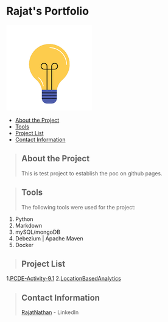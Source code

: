 # Rajat's Portfolio
![](hello.gif)

* [About the Project](#about_the_project)
* [Tools](#tools)
* [Project List](#project_pages)
* [Contact Information](#contact)


<a class="anchor" id="about_the_project"></a>
> ## About the Project
> This is test project to establish the poc on github pages.

<a class="anchor" id="tools"></a>
> ## Tools
> The following tools were used for the project:
1. Python
2. Markdown
3. mySQL/mongoDB
4. Debezium | Apache Maven
5. Docker

<a class="anchor" id="project_pages"></a>
>## Project List
1.[PCDE-Activity-9.1](https://raznat.github.io/PCDE-Activity-9.1/)
2.[LocationBasedAnalytics](https://github.com/RazNat/LocationBasedAnalytics/)

<a class="anchor" id="contact"></a>
>## Contact Information
> [RajatNathan](www.linkedin.com/in/rajatnathan) - LinkedIn
